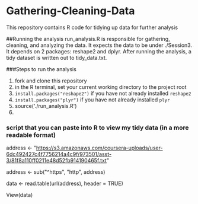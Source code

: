# Gathering-Cleaning-Data
This repository contains R code for tidying up data for further analysis 


##Running the analysis
run_analysis.R is responsible for gathering, cleaning, and analyzing the data. It expects the data to be under ./Session3. It depends on 2 packages: reshape2 and dplyr. After running the analysis, a tidy dataset is written out to tidy_data.txt.

###Steps to run the analysis
  1. fork and clone this repository
  2. in the R terminal, set your current working directory to the project root
  3. ```install.packages("reshape2")``` if you have not already installed ```reshape2```
  4. ```install.packages("plyr")``` if you have not already installed ```plyr```
  4. source('./run_analysis.R')
  5. 
  
### script that you can paste into R to view my tidy data (in a more readable format)
address <- "https://s3.amazonaws.com/coursera-uploads/user-6dc492427c4f7756214a4c9f/973501/asst-3/81f8a110ff0211e48d52fb914190465f.txt"

address <- sub("^https", "http", address)

data <- read.table(url(address), header = TRUE)

View(data)
